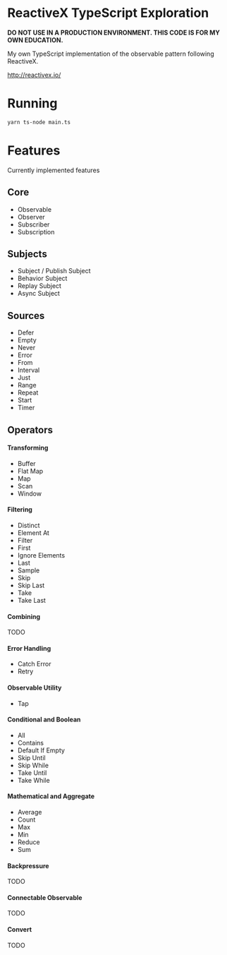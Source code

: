 # ReactiveX TypeScript Exploration

**DO NOT USE IN A PRODUCTION ENVIRONMENT. THIS CODE IS FOR MY OWN
EDUCATION.**

My own TypeScript implementation of the observable pattern following ReactiveX.

http://reactivex.io/

# Running

```bash
yarn ts-node main.ts
```

# Features

Currently implemented features

## Core

- Observable
- Observer
- Subscriber
- Subscription

## Subjects

- Subject / Publish Subject
- Behavior Subject
- Replay Subject
- Async Subject

## Sources

- Defer
- Empty
- Never
- Error
- From
- Interval
- Just
- Range
- Repeat
- Start
- Timer

## Operators

#### Transforming
- Buffer
- Flat Map
- Map
- Scan
- Window

#### Filtering
- Distinct
- Element At
- Filter
- First
- Ignore Elements
- Last
- Sample
- Skip
- Skip Last
- Take
- Take Last

#### Combining
TODO

#### Error Handling
- Catch Error
- Retry

#### Observable Utility
- Tap

#### Conditional and Boolean
- All
- Contains
- Default If Empty
- Skip Until
- Skip While
- Take Until
- Take While

#### Mathematical and Aggregate
- Average
- Count
- Max
- Min
- Reduce
- Sum

#### Backpressure
TODO

#### Connectable Observable
TODO

#### Convert
TODO
